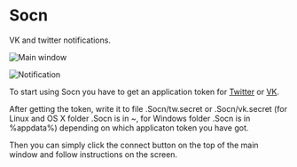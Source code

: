 Socn
====

VK and twitter notifications.

![Main window](http://i.imgur.com/Dxw6dvE.png)

![Notification](http://i.imgur.com/AhtynOb.png)

To start using Socn you have to get an application token for [Twitter](https://dev.twitter.com/) or [VK](https://vk.com/dev).

After getting the token, write it to file .Socn/tw.secret or .Socn/vk.secret (for Linux and OS X folder .Socn is in ~, for Windows folder .Socn is in %appdata%) depending on which applicaton token you have got.

Then you can simply click the connect button on the top of the main window and follow instructions on the screen.
